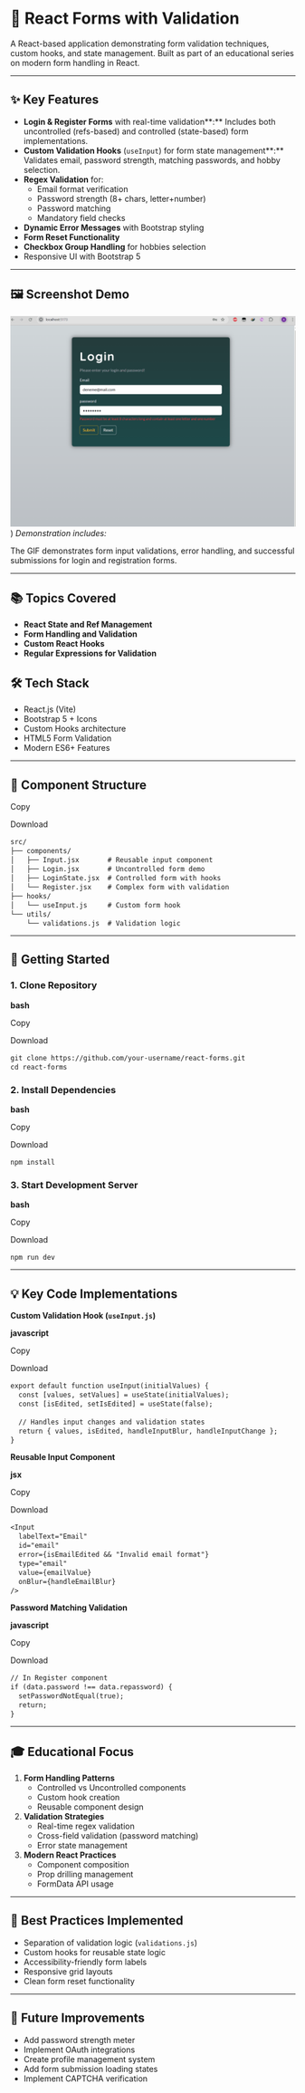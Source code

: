 # 📝 React Forms with Validation

A React-based application demonstrating form validation techniques, custom hooks, and state management. Built as part of an educational series on modern form handling in React.

---

## ✨ Key Features

- **Login & Register Forms** with real-time validation**:** Includes both uncontrolled (refs-based) and controlled (state-based) form implementations.
- **Custom Validation Hooks** (`useInput`) for form state management**:** Validates email, password strength, matching passwords, and hobby selection.
- **Regex Validation** for:
  - Email format verification
  - Password strength (8+ chars, letter+number)
  - Password matching
  - Mandatory field checks
- **Dynamic Error Messages** with Bootstrap styling
- **Form Reset Functionality**
- **Checkbox Group Handling** for hobbies selection
- Responsive UI with Bootstrap 5

---

## 🖼 Screenshot Demo

![Form Demonstration](https://github.com/alperyasar/ReactLearn/raw/main/react-forms/screenshots/ScreenExplaination.gif))
_Demonstration includes:_

The GIF demonstrates form input validations, error handling, and successful submissions for login and registration forms.

---

## 📚 Topics Covered

- **React State and Ref Management**
- **Form Handling and Validation**
- **Custom React Hooks**
- **Regular Expressions for Validation**

## 🛠 Tech Stack

- React.js (Vite)
- Bootstrap 5 + Icons
- Custom Hooks architecture
- HTML5 Form Validation
- Modern ES6+ Features

---

## 🧩 Component Structure

Copy

Download

```
src/
├── components/
│   ├── Input.jsx       # Reusable input component
│   ├── Login.jsx       # Uncontrolled form demo
│   ├── LoginState.jsx  # Controlled form with hooks
│   └── Register.jsx    # Complex form with validation
├── hooks/
│   └── useInput.js     # Custom form hook
└── utils/
    └── validations.js  # Validation logic
```

---

## 🚀 Getting Started

### 1. Clone Repository

**bash**

Copy

Download

```
git clone https://github.com/your-username/react-forms.git
cd react-forms
```

### 2. Install Dependencies

**bash**

Copy

Download

```
npm install
```

### 3. Start Development Server

**bash**

Copy

Download

```
npm run dev
```

---

## 💡 Key Code Implementations

**Custom Validation Hook (`useInput.js`)**

**javascript**

Copy

Download

```
export default function useInput(initialValues) {
  const [values, setValues] = useState(initialValues);
  const [isEdited, setIsEdited] = useState(false);

  // Handles input changes and validation states
  return { values, isEdited, handleInputBlur, handleInputChange };
}
```

**Reusable Input Component**

**jsx**

Copy

Download

```
<Input
  labelText="Email"
  id="email"
  error={isEmailEdited && "Invalid email format"}
  type="email"
  value={emailValue}
  onBlur={handleEmailBlur}
/>
```

**Password Matching Validation**

**javascript**

Copy

Download

```
// In Register component
if (data.password !== data.repassword) {
  setPasswordNotEqual(true);
  return;
}
```

---

## 🎓 Educational Focus

1. **Form Handling Patterns**
   - Controlled vs Uncontrolled components
   - Custom hook creation
   - Reusable component design
2. **Validation Strategies**
   - Real-time regex validation
   - Cross-field validation (password matching)
   - Error state management
3. **Modern React Practices**
   - Component composition
   - Prop drilling management
   - FormData API usage

---

## 📌 Best Practices Implemented

- Separation of validation logic (`validations.js`)
- Custom hooks for reusable state logic
- Accessibility-friendly form labels
- Responsive grid layouts
- Clean form reset functionality

---

## 🚧 Future Improvements

- Add password strength meter
- Implement OAuth integrations
- Create profile management system
- Add form submission loading states
- Implement CAPTCHA verification

